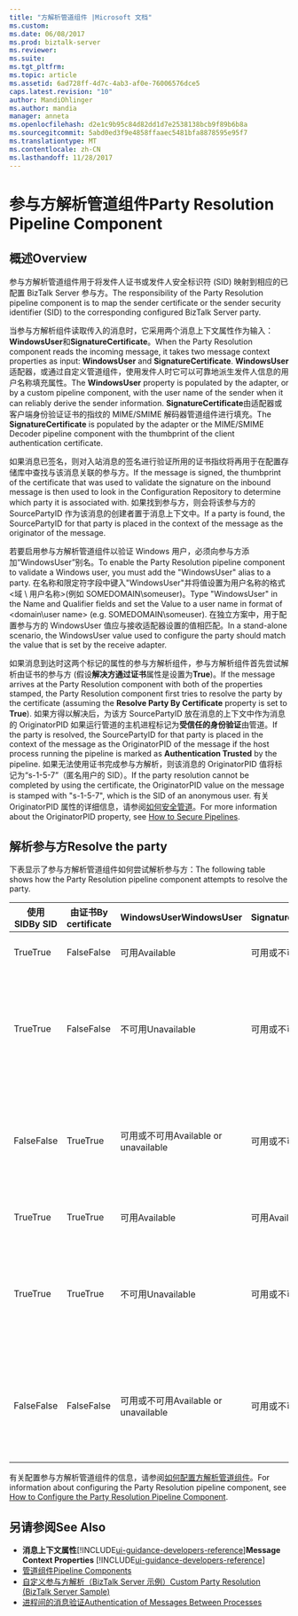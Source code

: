 ```yaml
---
title: "方解析管道组件 |Microsoft 文档"
ms.custom: 
ms.date: 06/08/2017
ms.prod: biztalk-server
ms.reviewer: 
ms.suite: 
ms.tgt_pltfrm: 
ms.topic: article
ms.assetid: 6ad728ff-4d7c-4ab3-af0e-76006576dce5
caps.latest.revision: "10"
author: MandiOhlinger
ms.author: mandia
manager: anneta
ms.openlocfilehash: d2e1c9b95c84d82dd1d7e2538138bcb9f89b6b8a
ms.sourcegitcommit: 5abd0ed3f9e4858ffaaec5481bfa8878595e95f7
ms.translationtype: MT
ms.contentlocale: zh-CN
ms.lasthandoff: 11/28/2017
---
```

# <a name="party-resolution-pipeline-component"></a><span data-ttu-id="51b33-102">参与方解析管道组件</span><span class="sxs-lookup"><span data-stu-id="51b33-102">Party Resolution Pipeline Component</span></span>

## <a name="overview"></a><span data-ttu-id="51b33-103">概述</span><span class="sxs-lookup"><span data-stu-id="51b33-103">Overview</span></span>
<span data-ttu-id="51b33-104">参与方解析管道组件用于将发件人证书或发件人安全标识符 (SID) 映射到相应的已配置 BizTalk Server 参与方。</span><span class="sxs-lookup"><span data-stu-id="51b33-104">The responsibility of the Party Resolution pipeline component is to map the sender certificate or the sender security identifier (SID) to the corresponding configured BizTalk Server party.</span></span>  
  
 <span data-ttu-id="51b33-105">当参与方解析组件读取传入的消息时，它采用两个消息上下文属性作为输入： **WindowsUser**和**SignatureCertificate**。</span><span class="sxs-lookup"><span data-stu-id="51b33-105">When the Party Resolution component reads the incoming message, it takes two message context properties as input: **WindowsUser** and **SignatureCertificate**.</span></span> <span data-ttu-id="51b33-106">**WindowsUser**适配器，或通过自定义管道组件，使用发件人时它可以可靠地派生发件人信息的用户名称填充属性。</span><span class="sxs-lookup"><span data-stu-id="51b33-106">The **WindowsUser** property is populated by the adapter, or by a custom pipeline component, with the user name of the sender when it can reliably derive the sender information.</span></span> <span data-ttu-id="51b33-107">**SignatureCertificate**由适配器或客户端身份验证证书的指纹的 MIME/SMIME 解码器管道组件进行填充。</span><span class="sxs-lookup"><span data-stu-id="51b33-107">The **SignatureCertificate** is populated by the adapter or the MIME/SMIME Decoder pipeline component with the thumbprint of the client authentication certificate.</span></span>  
  
 <span data-ttu-id="51b33-108">如果消息已签名，则对入站消息的签名进行验证所用的证书指纹将再用于在配置存储库中查找与该消息关联的参与方。</span><span class="sxs-lookup"><span data-stu-id="51b33-108">If the message is signed, the thumbprint of the certificate that was used to validate the signature on the inbound message is then used to look in the Configuration Repository to determine which party it is associated with.</span></span> <span data-ttu-id="51b33-109">如果找到参与方，则会将该参与方的 SourcePartyID 作为该消息的创建者置于消息上下文中。</span><span class="sxs-lookup"><span data-stu-id="51b33-109">If a party is found, the SourcePartyID for that party is placed in the context of the message as the originator of the message.</span></span>  
  
 <span data-ttu-id="51b33-110">若要启用参与方解析管道组件以验证 Windows 用户，必须向参与方添加“WindowsUser”别名。</span><span class="sxs-lookup"><span data-stu-id="51b33-110">To enable the Party Resolution pipeline component to validate a Windows user, you must add the "WindowsUser" alias to a party.</span></span> <span data-ttu-id="51b33-111">在名称和限定符字段中键入"WindowsUser"并将值设置为用户名称的格式\<域 \ 用户名称\>(例如 SOMEDOMAIN\someuser)。</span><span class="sxs-lookup"><span data-stu-id="51b33-111">Type "WindowsUser" in the Name and Qualifier fields and set the Value to a user name in format of \<domain\user name\> (e.g. SOMEDOMAIN\someuser).</span></span> <span data-ttu-id="51b33-112">在独立方案中，用于配置参与方的 WindowsUser 值应与接收适配器设置的值相匹配。</span><span class="sxs-lookup"><span data-stu-id="51b33-112">In a stand-alone scenario, the WindowsUser value used to configure the party should match the value that is set by the receive adapter.</span></span>  
  
 <span data-ttu-id="51b33-113">如果消息到达时这两个标记的属性的参与方解析组件，参与方解析组件首先尝试解析由证书的参与方 (假设**解决方通过证书**属性是设置为**True**)。</span><span class="sxs-lookup"><span data-stu-id="51b33-113">If the message arrives at the Party Resolution component with both of the properties stamped, the Party Resolution component first tries to resolve the party by the certificate (assuming the **Resolve Party By Certificate** property is set to **True**).</span></span> <span data-ttu-id="51b33-114">如果方得以解决后，为该方 SourcePartyID 放在消息的上下文中作为消息的 OriginatorPID 如果运行管道的主机进程标记为**受信任的身份验证**由管道。</span><span class="sxs-lookup"><span data-stu-id="51b33-114">If the party is resolved, the SourcePartyID for that party is placed in the context of the message as the OriginatorPID of the message if the host process running the pipeline is marked as **Authentication Trusted** by the pipeline.</span></span> <span data-ttu-id="51b33-115">如果无法使用证书完成参与方解析，则该消息的 OriginatorPID 值将标记为“s-1-5-7”（匿名用户的 SID）。</span><span class="sxs-lookup"><span data-stu-id="51b33-115">If the party resolution cannot be completed by using the certificate, the OriginatorPID value on the message is stamped with "s-1-5-7", which is the SID of an anonymous user.</span></span> <span data-ttu-id="51b33-116">有关 OriginatorPID 属性的详细信息，请参阅[如何安全管道](../core/how-to-secure-pipelines.md)。</span><span class="sxs-lookup"><span data-stu-id="51b33-116">For more information about the OriginatorPID property, see [How to Secure Pipelines](../core/how-to-secure-pipelines.md).</span></span>  

## <a name="resolve-the-party"></a><span data-ttu-id="51b33-117">解析参与方</span><span class="sxs-lookup"><span data-stu-id="51b33-117">Resolve the party</span></span>  
 <span data-ttu-id="51b33-118">下表显示了参与方解析管道组件如何尝试解析参与方：</span><span class="sxs-lookup"><span data-stu-id="51b33-118">The following table shows how the Party Resolution pipeline component attempts to resolve the party.</span></span>  
  
|<span data-ttu-id="51b33-119">使用 SID</span><span class="sxs-lookup"><span data-stu-id="51b33-119">By SID</span></span>|<span data-ttu-id="51b33-120">由证书</span><span class="sxs-lookup"><span data-stu-id="51b33-120">By certificate</span></span>|<span data-ttu-id="51b33-121">WindowsUser</span><span class="sxs-lookup"><span data-stu-id="51b33-121">WindowsUser</span></span>|<span data-ttu-id="51b33-122">SignatureCertificate</span><span class="sxs-lookup"><span data-stu-id="51b33-122">SignatureCertificate</span></span>|<span data-ttu-id="51b33-123">结果</span><span class="sxs-lookup"><span data-stu-id="51b33-123">Result</span></span>|  
|------------|--------------------|-----------------|--------------------------|------------|  
|<span data-ttu-id="51b33-124">True</span><span class="sxs-lookup"><span data-stu-id="51b33-124">True</span></span>|<span data-ttu-id="51b33-125">False</span><span class="sxs-lookup"><span data-stu-id="51b33-125">False</span></span>|<span data-ttu-id="51b33-126">可用</span><span class="sxs-lookup"><span data-stu-id="51b33-126">Available</span></span>|<span data-ttu-id="51b33-127">可用或不可用</span><span class="sxs-lookup"><span data-stu-id="51b33-127">Available or unavailable</span></span>|<span data-ttu-id="51b33-128">解析参与方。</span><span class="sxs-lookup"><span data-stu-id="51b33-128">Party is resolved.</span></span>|  
|<span data-ttu-id="51b33-129">True</span><span class="sxs-lookup"><span data-stu-id="51b33-129">True</span></span>|<span data-ttu-id="51b33-130">False</span><span class="sxs-lookup"><span data-stu-id="51b33-130">False</span></span>|<span data-ttu-id="51b33-131">不可用</span><span class="sxs-lookup"><span data-stu-id="51b33-131">Unavailable</span></span>|<span data-ttu-id="51b33-132">可用或不可用</span><span class="sxs-lookup"><span data-stu-id="51b33-132">Available or unavailable</span></span>|<span data-ttu-id="51b33-133">不解析参与方，但将其标记为匿名。</span><span class="sxs-lookup"><span data-stu-id="51b33-133">Party is not resolved and is stamped as anonymous.</span></span>|  
|<span data-ttu-id="51b33-134">False</span><span class="sxs-lookup"><span data-stu-id="51b33-134">False</span></span>|<span data-ttu-id="51b33-135">True</span><span class="sxs-lookup"><span data-stu-id="51b33-135">True</span></span>|<span data-ttu-id="51b33-136">可用或不可用</span><span class="sxs-lookup"><span data-stu-id="51b33-136">Available or unavailable</span></span>|<span data-ttu-id="51b33-137">可用或不可用</span><span class="sxs-lookup"><span data-stu-id="51b33-137">Available or unavailable</span></span>|<span data-ttu-id="51b33-138">不解析参与方，但将其标记为匿名。</span><span class="sxs-lookup"><span data-stu-id="51b33-138">Party is not resolved and is stamped as anonymous.</span></span>|  
|<span data-ttu-id="51b33-139">True</span><span class="sxs-lookup"><span data-stu-id="51b33-139">True</span></span>|<span data-ttu-id="51b33-140">True</span><span class="sxs-lookup"><span data-stu-id="51b33-140">True</span></span>|<span data-ttu-id="51b33-141">可用</span><span class="sxs-lookup"><span data-stu-id="51b33-141">Available</span></span>|<span data-ttu-id="51b33-142">可用</span><span class="sxs-lookup"><span data-stu-id="51b33-142">Available</span></span>|<span data-ttu-id="51b33-143">解析参与方。</span><span class="sxs-lookup"><span data-stu-id="51b33-143">Party is resolved.</span></span>|  
|<span data-ttu-id="51b33-144">True</span><span class="sxs-lookup"><span data-stu-id="51b33-144">True</span></span>|<span data-ttu-id="51b33-145">True</span><span class="sxs-lookup"><span data-stu-id="51b33-145">True</span></span>|<span data-ttu-id="51b33-146">不可用</span><span class="sxs-lookup"><span data-stu-id="51b33-146">Unavailable</span></span>|<span data-ttu-id="51b33-147">可用或不可用</span><span class="sxs-lookup"><span data-stu-id="51b33-147">Available or unavailable</span></span>|<span data-ttu-id="51b33-148">不解析参与方，但将其标记为匿名。</span><span class="sxs-lookup"><span data-stu-id="51b33-148">Party is not resolved and is stamped as anonymous.</span></span>|  
|<span data-ttu-id="51b33-149">False</span><span class="sxs-lookup"><span data-stu-id="51b33-149">False</span></span>|<span data-ttu-id="51b33-150">False</span><span class="sxs-lookup"><span data-stu-id="51b33-150">False</span></span>|<span data-ttu-id="51b33-151">可用或不可用</span><span class="sxs-lookup"><span data-stu-id="51b33-151">Available or unavailable</span></span>|<span data-ttu-id="51b33-152">可用或不可用</span><span class="sxs-lookup"><span data-stu-id="51b33-152">Available or unavailable</span></span>|<span data-ttu-id="51b33-153">不解析参与方，但将其标记为匿名。</span><span class="sxs-lookup"><span data-stu-id="51b33-153">Party is not resolved and is stamped as anonymous.</span></span>|  
  
 <span data-ttu-id="51b33-154">有关配置参与方解析管道组件的信息，请参阅[如何配置方解析管道组件](../core/how-to-configure-the-party-resolution-pipeline-component.md)。</span><span class="sxs-lookup"><span data-stu-id="51b33-154">For information about configuring the Party Resolution pipeline component, see [How to Configure the Party Resolution Pipeline Component](../core/how-to-configure-the-party-resolution-pipeline-component.md).</span></span>  
  
## <a name="see-also"></a><span data-ttu-id="51b33-155">另请参阅</span><span class="sxs-lookup"><span data-stu-id="51b33-155">See Also</span></span>  
-  <span data-ttu-id="51b33-156">**消息上下文属性**[!INCLUDE[ui-guidance-developers-reference](../includes/ui-guidance-developers-reference.md)]</span><span class="sxs-lookup"><span data-stu-id="51b33-156">**Message Context Properties** [!INCLUDE[ui-guidance-developers-reference](../includes/ui-guidance-developers-reference.md)]</span></span>   
-  [<span data-ttu-id="51b33-157">管道组件</span><span class="sxs-lookup"><span data-stu-id="51b33-157">Pipeline Components</span></span>](../core/pipeline-components.md)   
-  [<span data-ttu-id="51b33-158">自定义参与方解析（BizTalk Server 示例）</span><span class="sxs-lookup"><span data-stu-id="51b33-158">Custom Party Resolution (BizTalk Server Sample)</span></span>](../core/custom-party-resolution-biztalk-server-sample.md)   
-  [<span data-ttu-id="51b33-159">进程间的消息验证</span><span class="sxs-lookup"><span data-stu-id="51b33-159">Authentication of Messages Between Processes</span></span>](../core/authentication-of-messages-between-processes.md)